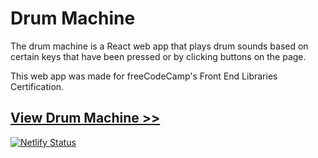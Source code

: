 # Drum Machine

The drum machine is a React web app that plays drum sounds based on certain keys that have been pressed or by clicking buttons on the page.

This web app was made for freeCodeCamp's Front End Libraries Certification.

## [View Drum Machine >>](mercurys-drum-machine.netlify.com)

[![Netlify Status](https://api.netlify.com/api/v1/badges/abec98a9-085e-4f1d-9a39-9a5bd550fd84/deploy-status)](https://app.netlify.com/sites/mercurys-drum-machine/deploys)
